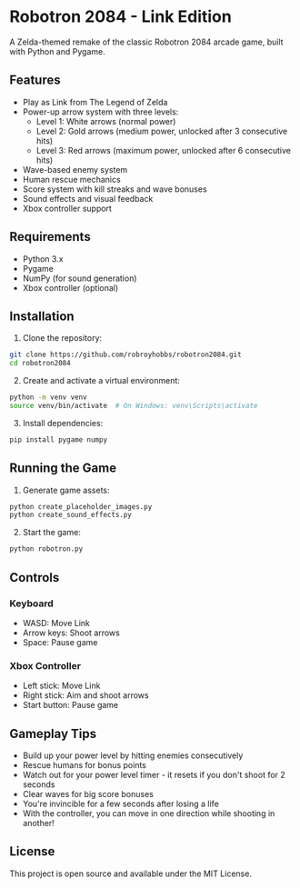 # Robotron 2084 - Link Edition

A Zelda-themed remake of the classic Robotron 2084 arcade game, built with Python and Pygame.

## Features

- Play as Link from The Legend of Zelda
- Power-up arrow system with three levels:
  - Level 1: White arrows (normal power)
  - Level 2: Gold arrows (medium power, unlocked after 3 consecutive hits)
  - Level 3: Red arrows (maximum power, unlocked after 6 consecutive hits)
- Wave-based enemy system
- Human rescue mechanics
- Score system with kill streaks and wave bonuses
- Sound effects and visual feedback
- Xbox controller support

## Requirements

- Python 3.x
- Pygame
- NumPy (for sound generation)
- Xbox controller (optional)

## Installation

1. Clone the repository:
```bash
git clone https://github.com/robroyhobbs/robotron2084.git
cd robotron2084
```

2. Create and activate a virtual environment:
```bash
python -m venv venv
source venv/bin/activate  # On Windows: venv\Scripts\activate
```

3. Install dependencies:
```bash
pip install pygame numpy
```

## Running the Game

1. Generate game assets:
```bash
python create_placeholder_images.py
python create_sound_effects.py
```

2. Start the game:
```bash
python robotron.py
```

## Controls

### Keyboard
- WASD: Move Link
- Arrow keys: Shoot arrows
- Space: Pause game

### Xbox Controller
- Left stick: Move Link
- Right stick: Aim and shoot arrows
- Start button: Pause game

## Gameplay Tips

- Build up your power level by hitting enemies consecutively
- Rescue humans for bonus points
- Watch out for your power level timer - it resets if you don't shoot for 2 seconds
- Clear waves for big score bonuses
- You're invincible for a few seconds after losing a life
- With the controller, you can move in one direction while shooting in another!

## License

This project is open source and available under the MIT License. 